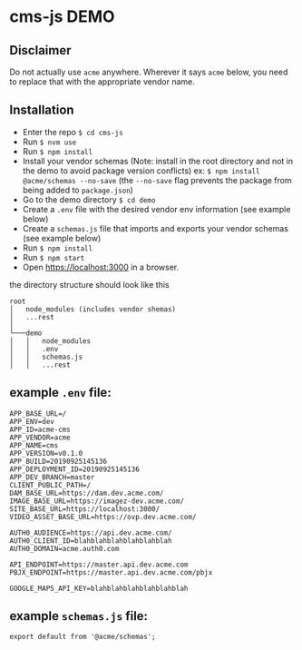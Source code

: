 cms-js DEMO
=======================

## Disclaimer
Do not actually use `acme` anywhere. Wherever it says `acme` below, you need to replace that with the appropriate vendor name.

## Installation
+ Enter the repo `$ cd cms-js`
+ Run `$ nvm use`
+ Run `$ npm install`
+ Install your vendor schemas (Note: install in the root directory and not in the demo to avoid package version conflicts) ex: `$ npm install @acme/schemas --no-save` (the `--no-save` flag prevents the package from being added to `package.json`)
+ Go to the demo directory `$ cd demo`
+ Create a `.env` file with the desired vendor env information (see example below)
+ Create a `schemas.js` file that imports and exports your vendor schemas (see example below)
+ Run `$ npm install`
+ Run `$ npm start`
+ Open <https://localhost:3000> in a browser.

the directory structure should look like this

```
root
│   node_modules (includes vendor shemas)
│   ...rest
│
└───demo
│   │   node_modules
│   │   .env
│   │   schemas.js
│   │   ...rest
```


## example `.env` file:

```
APP_BASE_URL=/
APP_ENV=dev
APP_ID=acme-cms
APP_VENDOR=acme
APP_NAME=cms
APP_VERSION=v0.1.0
APP_BUILD=20190925145136
APP_DEPLOYMENT_ID=20190925145136
APP_DEV_BRANCH=master
CLIENT_PUBLIC_PATH=/
DAM_BASE_URL=https://dam.dev.acme.com/
IMAGE_BASE_URL=https://imagez-dev.acme.com/
SITE_BASE_URL=https://localhost:3000/
VIDEO_ASSET_BASE_URL=https://ovp.dev.acme.com/

AUTH0_AUDIENCE=https://api.dev.acme.com/
AUTH0_CLIENT_ID=blahblahblahblahblahblah
AUTH0_DOMAIN=acme.auth0.com

API_ENDPOINT=https://master.api.dev.acme.com
PBJX_ENDPOINT=https://master.api.dev.acme.com/pbjx

GOOGLE_MAPS_API_KEY=blahblahblahblahblahblah
```


## example `schemas.js` file:

```
export default from '@acme/schemas';
```
